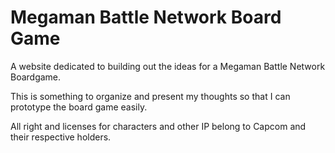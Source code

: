 # Megaman Battle Network Board Game

A website dedicated to building out the ideas for a Megaman Battle Network Boardgame.

This is something to organize and present my thoughts so that I can prototype the board game easily.

All right and licenses for characters and other IP belong to Capcom and their respective holders.

